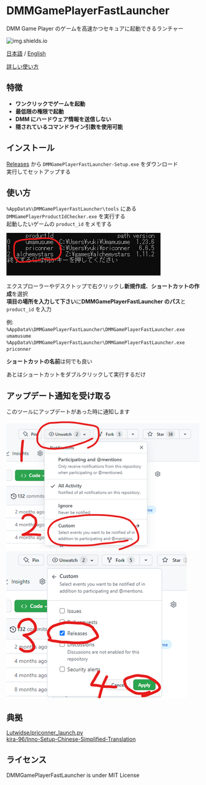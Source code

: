 # DMMGamePlayerFastLauncher

DMM Game Player のゲームを高速かつセキュアに起動できるランチャー

![img.shields.io](https://img.shields.io/github/downloads/fa0311/DMMGamePlayerFastLauncher/total)

[日本語](/README.md) / [English](/README-en.md)

[詳しい使い方](/docs/README-advance.md)

## 特徴

- **ワンクリックでゲームを起動**
- **最低限の権限で起動**
- **DMM にハードウェア情報を送信しない**
- **隠されているコマンドライン引数を使用可能**

## インストール

[Releases](https://github.com/fa0311/DMMGamePlayerFastLauncher/releases) から `DMMGamePlayerFastLauncher-Setup.exe` をダウンロード  
実行してセットアップする

## 使い方

`%AppData%\DMMGamePlayerFastLauncher\tools` にある `DMMGamePlayerProductIdChecker.exe` を実行する  
起動したいゲームの `product_id` をメモする

![screenshot1](docs/img/DMMGamePlayerProductIdChecker1.png)

エクスプローラーやデスクトップで右クリックし**新規作成**、**ショートカットの作成**を選択  
**項目の場所を入力して下さい**に**DMMGamePlayerFastLauncher のパス**と `product_id` を入力

例:  
`%AppData%\DMMGamePlayerFastLauncher\DMMGamePlayerFastLauncher.exe umamusume`  
`%AppData%\DMMGamePlayerFastLauncher\DMMGamePlayerFastLauncher.exe priconner`

**ショートカットの名前**は何でも良い

あとはショートカットをダブルクリックして実行するだけ

## アップデート通知を受け取る

このツールにアップデートがあった時に通知します

![screenshot1](docs/img/subscribe1.png)
![screenshot1](docs/img/subscribe2.png)

## 典拠

[Lutwidse/priconner_launch.py](https://gist.github.com/Lutwidse/82d8e7a20c96296bc0318f1cb6bf26ee)  
[kira-96/Inno-Setup-Chinese-Simplified-Translation](https://github.com/kira-96/Inno-Setup-Chinese-Simplified-Translation)

## ライセンス

DMMGamePlayerFastLauncher is under MIT License
